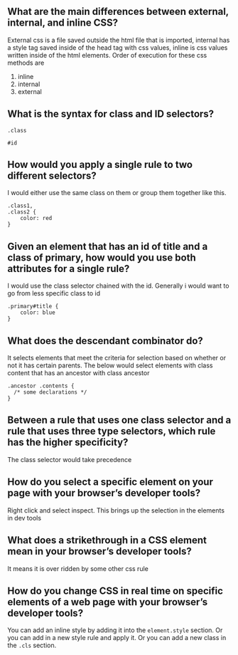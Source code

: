 ## What are the main differences between external, internal, and inline CSS?
External css is a file saved outside the html file that is imported, internal has a style tag saved inside of the head tag with css values, inline is css values written inside of the html elements. 
Order of execution for these css methods are

1. inline
2. internal
3. external 

## What is the syntax for class and ID selectors?
`.class` 

`#id`

## How would you apply a single rule to two different selectors?
I would either use the same class on them or group them together like this.

```
.class1,
.class2 {
    color: red
}
```

## Given an element that has an id of title and a class of primary, how would you use both attributes for a single rule?

I would use the class selector chained with the id. Generally i would want to go from less specific class to id

```
.primary#title {
    color: blue
}
```

## What does the descendant combinator do?

It selects elements that meet the criteria for selection based on whether or not it has certain parents. The below would select elements with class content that has an ancestor with class ancestor

```
.ancestor .contents {
  /* some declarations */
}
```

## Between a rule that uses one class selector and a rule that uses three type selectors, which rule has the higher specificity?

The class selector would take precedence

## How do you select a specific element on your page with your browser’s developer tools?
Right click and select inspect. This brings up the selection in the elements in dev tools

## What does a strikethrough in a CSS element mean in your browser’s developer tools?
It means it is over ridden by some other css rule

## How do you change CSS in real time on specific elements of a web page with your browser’s developer tools?
You can add an inline style by adding it into the `element.style` section. Or you can add in a new style rule and apply it. Or you can add a new class in the `.cls` section.